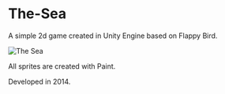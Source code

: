# The-Sea
A simple 2d game created in Unity Engine based on Flappy Bird.

![](https://i.imgur.com/esIobWWg.png "The Sea")

All sprites are created with Paint.

Developed in 2014.

